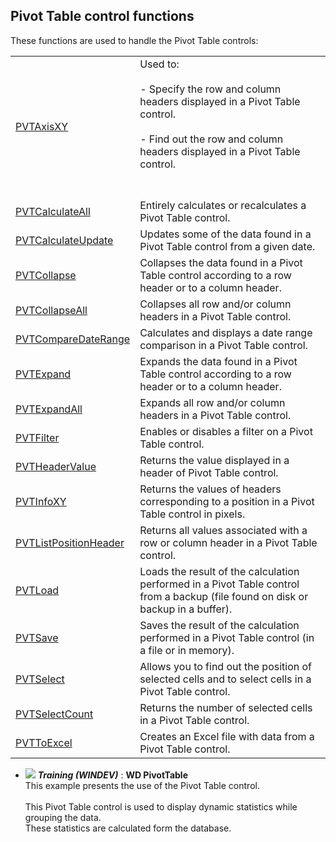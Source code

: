 


## Pivot Table control functions
			



<a name="NOTE1"></a>
<a name="NOTE1_1"></a>
These functions are used to handle the Pivot Table controls:



|   |   |
| --- | --- |
| [PVTAxisXY](../WDLang1/1000021113.md) | Used to: <br><br>- Specify the row and column headers displayed in a Pivot Table control. <br><br>- Find out the row and column headers displayed in a Pivot Table control.<br><br><br> |
| [PVTCalculateAll](../WDLang1/1000020539.md) | Entirely calculates or recalculates a Pivot Table control. |
| [PVTCalculateUpdate](../WDLang1/1000020534.md) | Updates some of the data found in a Pivot Table control from a given date. |
| [PVTCollapse](../WDLang1/1000020698.md) | Collapses the data found in a Pivot Table control according to a row header or to a column header. |
| [PVTCollapseAll](../WDLang1/1000020622.md) | Collapses all row and/or column headers in a Pivot Table control. |
| [PVTCompareDateRange](../WDLang1/1000024869.md) | Calculates and displays a date range comparison in a Pivot Table control. |
| [PVTExpand](../WDLang1/1000020699.md) | Expands the data found in a Pivot Table control according to a row header or to a column header. |
| [PVTExpandAll](../WDLang1/1000020623.md) | Expands all row and/or column headers in a Pivot Table control. |
| [PVTFilter](../WDLang1/1000020531.md) | Enables or disables a filter on a Pivot Table control. |
| [PVTHeaderValue](../WDLang1/1000021135.md) | Returns the value displayed in a header of Pivot Table control. |
| [PVTInfoXY](../WDLang1/1000020735.md) | Returns the values of headers corresponding to a position in a Pivot Table control in pixels. |
| [PVTListPositionHeader](../WDLang1/1000020975.md) | Returns all values associated with a row or column header in a Pivot Table control. |
| [PVTLoad](../WDLang1/1000020507.md) | Loads the result of the calculation performed in a Pivot Table control from a backup (file found on disk or backup in a buffer). |
| [PVTSave](../WDLang1/1000020471.md) | Saves the result of the calculation performed in a Pivot Table control (in a file or in memory). |
| [PVTSelect](../WDLang1/1000021024.md) | Allows you to find out the position of selected cells and to select cells in a Pivot Table control. |
| [PVTSelectCount](../WDLang1/1000022175.md) | Returns the number of selected cells in a Pivot Table control. |
| [PVTToExcel](../WDLang1/1000020703.md) | Creates an Excel file with data from a Pivot Table control. |






- ![](https://doc.pcsoft.fr/en-US/images/image.awp?langid=3&name=WDPivotTable.gif) ***Training (WINDEV)*** : **WD PivotTable** <br>This example presents the use of the Pivot Table control.<br><br>This Pivot Table control is used to display dynamic statistics while grouping the data.<br>These statistics are calculated form the database.


